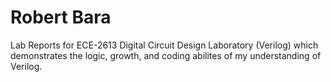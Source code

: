 # Robert Bara
Lab Reports for ECE-2613 Digital Circuit Design Laboratory (Verilog) which demonstrates the logic, growth, and coding abilites of my understanding of Verilog.
